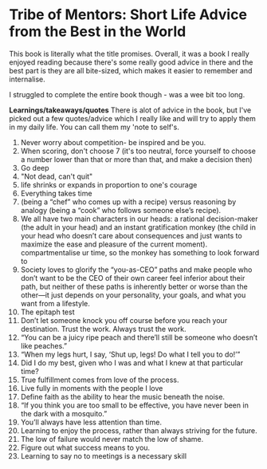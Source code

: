 # Tribe of Mentors: Short Life Advice from the Best in the World

This book is literally what the title promises. Overall, it was a book I really enjoyed reading because there's some really good advice in there and the best part is they are all bite-sized, which makes it easier to remember and internalise. 

I struggled to complete the entire book though - was a wee bit too long.

**Learnings/takeaways/quotes**
There is alot of advice in the book, but I've picked out a few quotes/advice which I really like and will try to apply them in my daily life. You can call them my 'note to self's.

1. Never worry about competition- be inspired and be you.
2. When scoring, don't choose 7 (it's too neutral, force yourself to choose a number lower than that or more than that, and make a decision then)
3. Go deep
4. "Not dead, can't quit"
5. life shrinks or expands in proportion to one's courage
6. Everything takes time 
7. (being a “chef” who comes up with a recipe) versus reasoning by analogy (being a “cook” who follows someone else’s recipe).
8. We all have two main characters in our heads: a rational decision-maker (the adult in your head) and an instant gratification monkey (the child in your head who doesn’t care about consequences and just wants to maximize the ease and pleasure of the current moment). compartmentalise ur time, so the monkey has something to look forward to
9. Society loves to glorify the “you-as-CEO” paths and make people who don’t want to be the CEO of their own career feel inferior about their path, but neither of these paths is inherently better or worse than the other—it just depends on your personality, your goals, and what you want from a lifestyle.
10. The epitaph test
11. Don’t let someone knock you off course before you reach your destination. Trust the work. Always trust the work.
12. “You can be a juicy ripe peach and there’ll still be someone who doesn’t like peaches.”
13. “When my legs hurt, I say, ‘Shut up, legs! Do what I tell you to do!’”
14. Did I do my best, given who I was and what I knew at that particular time?
15. True fulfillment comes from love of the process.
16. Live fully in moments with the people I love
17. Define faith as the ability to hear the music beneath the noise.
18. “If you think you are too small to be effective, you have never been in the dark with a mosquito.”
19. You’ll always have less attention than time.
20. Learning to enjoy the process, rather than always striving for the future.
21. The low of failure would never match the low of shame.
22. Figure out what success means to you.
23. Learning to say no to meetings is a necessary skill
